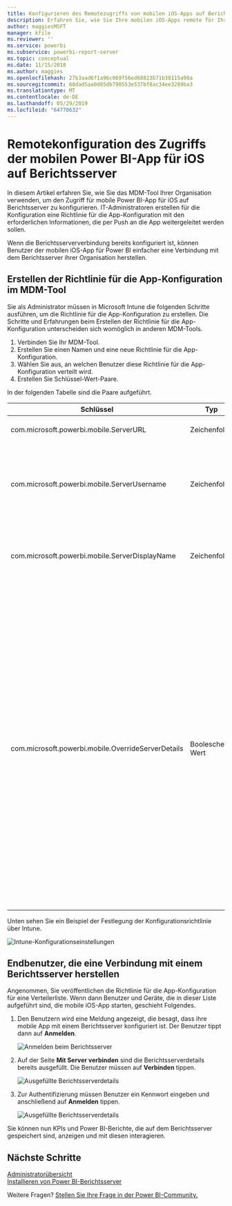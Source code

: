 ```yaml
---
title: Konfigurieren des Remotezugriffs von mobilen iOS-Apps auf Berichtsserver
description: Erfahren Sie, wie Sie Ihre mobilen iOS-Apps remote für Ihren Berichtsserver konfigurieren.
author: maggiesMSFT
manager: kfile
ms.reviewer: ''
ms.service: powerbi
ms.subservice: powerbi-report-server
ms.topic: conceptual
ms.date: 11/15/2018
ms.author: maggies
ms.openlocfilehash: 27b3aad6f1a96c069f56ed68823b71b38115a98a
ms.sourcegitcommit: 60dad5aa0d85db790553e537bf8ac34ee3289ba3
ms.translationtype: MT
ms.contentlocale: de-DE
ms.lasthandoff: 05/29/2019
ms.locfileid: "64770632"
---
```

# <a name="configure-power-bi-ios-mobile-app-access-to-a-report-server-remotely"></a>Remotekonfiguration des Zugriffs der mobilen Power BI-App für iOS auf Berichtsserver

In diesem Artikel erfahren Sie, wie Sie das MDM-Tool Ihrer Organisation verwenden, um den Zugriff für mobile Power BI-App für iOS auf Berichtsserver zu konfigurieren. IT-Administratoren erstellen für die Konfiguration eine Richtlinie für die App-Konfiguration mit den erforderlichen Informationen, die per Push an die App weitergeleitet werden sollen. 

 Wenn die Berichtsserververbindung bereits konfiguriert ist, können Benutzer der mobilen iOS-App für Power BI einfacher eine Verbindung mit dem Berichtsserver ihrer Organisation herstellen. 

## <a name="create-the-app-configuration-policy-in-mdm-tool"></a>Erstellen der Richtlinie für die App-Konfiguration im MDM-Tool 

Sie als Administrator müssen in Microsoft Intune die folgenden Schritte ausführen, um die Richtlinie für die App-Konfiguration zu erstellen. Die Schritte und Erfahrungen beim Erstellen der Richtlinie für die App-Konfiguration unterscheiden sich womöglich in anderen MDM-Tools. 

1. Verbinden Sie Ihr MDM-Tool. 
2. Erstellen Sie einen Namen und eine neue Richtlinie für die App-Konfiguration. 
3. Wählen Sie aus, an welchen Benutzer diese Richtlinie für die App-Konfiguration verteilt wird. 
4. Erstellen Sie Schlüssel-Wert-Paare. 

In der folgenden Tabelle sind die Paare aufgeführt.

|Schlüssel  |Typ  |Beschreibung  |
|---------|---------|---------|
| com.microsoft.powerbi.mobile.ServerURL | Zeichenfolge | Berichtsserver-URL <br> Muss mit http/https beginnen |
| com.microsoft.powerbi.mobile.ServerUsername | Zeichenfolge | [Optional] <br> Der Benutzername, der zum Verbinden des Servers verwendet wird. <br> Wenn keiner vorhanden ist, fordert die App den Benutzer auf, den Benutzernamen für die Verbindung einzugeben.| 
| com.microsoft.powerbi.mobile.ServerDisplayName | Zeichenfolge | [Optional] <br> Der Standardwert ist „Berichtsserver“. <br> Ein Anzeigename, der in der App zur Darstellung des Servers verwendet wird | 
| com.microsoft.powerbi.mobile.OverrideServerDetails | Boolescher Wert | Der Standardwert ist TRUE <br>Wenn der Wert TRUE festgelegt ist, werden sämtliche Berichtsserverdefinitionen überschrieben, die möglicherweise bereits auf dem mobilen Gerät gespeichert sind. Alle Server, die bereits konfiguriert wurden, werden gelöscht. <br> Wenn die Außerkraftsetzung auf TRUE festgelegt ist, wird dadurch auch verhindert, dass der Benutzer diese Konfiguration entfernt. <br> Bei FALSE werden die mithilfe von Push übertragenen Werte hinzugefügt, und vorhandene Einstellungen werden beibehalten. <br> Wenn dieselbe Server-URL bereits in der mobilen App konfiguriert ist, werden keine Änderungen an der Konfiguration durch die App vorgenommen. Die App fordert den Benutzer nicht dazu auf, für denselben Server erneut eine Authentifizierung durchzuführen. |

Unten sehen Sie ein Beispiel der Festlegung der Konfigurationsrichtlinie über Intune.

![Intune-Konfigurationseinstellungen](media/configure-powerbi-mobile-apps-remote/power-bi-ios-remote-configuration-settings.png)

## <a name="end-users-connecting-to-a-report-server"></a>Endbenutzer, die eine Verbindung mit einem Berichtsserver herstellen

 Angenommen, Sie veröffentlichen die Richtlinie für die App-Konfiguration für eine Verteilerliste. Wenn dann Benutzer und Geräte, die in dieser Liste aufgeführt sind, die mobile iOS-App starten, geschieht Folgendes. 

1. Den Benutzern wird eine Meldung angezeigt, die besagt, dass ihre mobile App mit einem Berichtsserver konfiguriert ist. Der Benutzer tippt dann auf **Anmelden**.

    ![Anmelden beim Berichtsserver](media/configure-powerbi-mobile-apps-remote/power-bi-config-server-sign-in.png)

2.  Auf der Seite **Mit Server verbinden** sind die Berichtsserverdetails bereits ausgefüllt. Die Benutzer müssen auf **Verbinden** tippen.

    ![Ausgefüllte Berichtsserverdetails](media/configure-powerbi-mobile-apps-remote/power-bi-ios-remote-configure-connect-server.png)

3. Zur Authentifizierung müssen Benutzer ein Kennwort eingeben und anschließend auf **Anmelden** tippen. 

    ![Ausgefüllte Berichtsserverdetails](media/configure-powerbi-mobile-apps-remote/power-bi-config-server-address.png)

Sie können nun KPIs und Power BI-Berichte, die auf dem Berichtsserver gespeichert sind, anzeigen und mit diesen interagieren.

## <a name="next-steps"></a>Nächste Schritte
[Administratorübersicht](admin-handbook-overview.md)  
[Installieren von Power BI-Berichtsserver](install-report-server.md)  

Weitere Fragen? [Stellen Sie Ihre Frage in der Power BI-Community.](https://community.powerbi.com/)

